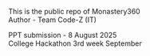 This is the public repo of Monastery360 <br>
Author - Team Code-Z (IT)

PPT submission - 8 August 2025 <br>
College Hackathon 3rd week September
